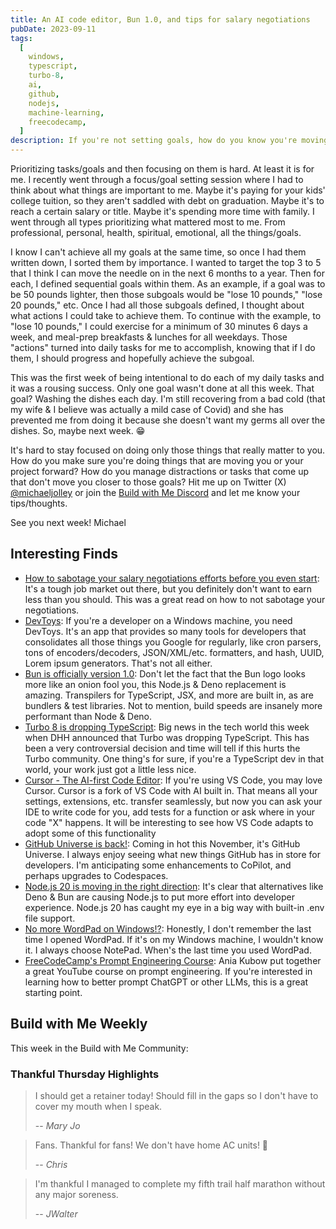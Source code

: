 ```yaml
---
title: An AI code editor, Bun 1.0, and tips for salary negotiations
pubDate: 2023-09-11
tags:
  [
    windows,
    typescript,
    turbo-8,
    ai,
    github,
    nodejs,
    machine-learning,
    freecodecamp,
  ]
description: If you're not setting goals, how do you know you're moving forward? This week I share some tips on how to set goals and stay focused on them.
---
```


Prioritizing tasks/goals and then focusing on them is hard. At least it is for me. I recently went through a focus/goal setting session where I had to think about what things are important to me. Maybe it's paying for your kids' college tuition, so they aren't saddled with debt on graduation. Maybe it's to reach a certain salary or title. Maybe it's spending more time with family. I went through all types prioritizing what mattered most to me. From professional, personal, health, spiritual, emotional, all the things/goals.

I know I can't achieve all my goals at the same time, so once I had them written down, I sorted them by importance. I wanted to target the top 3 to 5 that I think I can move the needle on in the next 6 months to a year. Then for each, I defined sequential goals within them. As an example, if a goal was to be 50 pounds lighter, then those subgoals would be "lose 10 pounds," "lose 20 pounds," etc. Once I had all those subgoals defined, I thought about what actions I could take to achieve them. To continue with the example, to "lose 10 pounds," I could exercise for a minimum of 30 minutes 6 days a week, and meal-prep breakfasts & lunches for all weekdays. Those "actions" turned into daily tasks for me to accomplish, knowing that if I do them, I should progress and hopefully achieve the subgoal.

This was the first week of being intentional to do each of my daily tasks and it was a rousing success. Only one goal wasn't done at all this week. That goal? Washing the dishes each day. I'm still recovering from a bad cold (that my wife & I believe was actually a mild case of Covid) and she has prevented me from doing it because she doesn't want my germs all over the dishes. So, maybe next week. 😁

It's hard to stay focused on doing only those things that really matter to you. How do you make sure you're doing things that are moving you or your project forward? How do you manage distractions or tasks that come up that don't move you closer to those goals? Hit me up on Twitter (X) [@michaeljolley](https://twitter.com/michaeljolley) or join the [Build with Me Discord](https://discord.gg/kC8HTrs59R) and let me know your tips/thoughts.

See you next week!
Michael

## Interesting Finds

- [​How to sabotage your salary negotiations efforts before you even start](https://interviewing.io/blog/sabotage-salary-negotiation-before-even-start): It's a tough job market out there, but you definitely don't want to earn less than you should. This was a great read on how to not sabotage your negotiations.
- [​DevToys](https://github.com/veler/DevToys): If you're a developer on a Windows machine, you need DevToys. It's an app that provides so many tools for developers that consolidates all those things you Google for regularly, like cron parsers, tons of encoders/decoders, JSON/XML/etc. formatters, and hash, UUID, Lorem ipsum generators. That's not all either.
- [Bun is officially version 1.0](https://bun.sh/blog/bun-v1.0): Don't let the fact that the Bun logo looks more like an onion fool you, this Node.js & Deno replacement is amazing. Transpilers for TypeScript, JSX, and more are built in, as are bundlers & test libraries. Not to mention, build speeds are insanely more performant than Node & Deno.
- [Turbo 8 is dropping TypeScript](https://world.hey.com/dhh/turbo-8-is-dropping-typescript-70165c01): Big news in the tech world this week when DHH announced that Turbo was dropping TypeScript. This has been a very controversial decision and time will tell if this hurts the Turbo community. One thing's for sure, if you're a TypeScript dev in that world, your work just got a little less nice.
- [Cursor - The AI-first Code Editor](https://www.cursor.so/): If you're using VS Code, you may love Cursor. Cursor is a fork of VS Code with AI built in. That means all your settings, extensions, etc. transfer seamlessly, but now you can ask your IDE to write code for you, add tests for a function or ask where in your code "X" happens. It will be interesting to see how VS Code adapts to adopt some of this functionality
- [​GitHub Universe is back!](https://githubuniverse.com/): Coming in hot this November, it's GitHub Universe. I always enjoy seeing what new things GitHub has in store for developers. I'm anticipating some enhancements to CoPilot, and perhaps upgrades to Codespaces.
- [​Node.js 20 is moving in the right direction](https://nodejs.org/en/blog/release/v20.6.0): It's clear that alternatives like Deno & Bun are causing Node.js to put more effort into developer experience. Node.js 20 has caught my eye in a big way with built-in .env file support.
- [No more WordPad on Windows!?](https://www.theverge.com/2023/9/3/23857331/microsoft-wordpad-windows-removal-end-of-support): Honestly, I don't remember the last time I opened WordPad. If it's on my Windows machine, I wouldn't know it. I always choose NotePad. When's the last time you used WordPad.
- [​FreeCodeCamp's Prompt Engineering Course](https://www.youtube.com/watch?v=_ZvnD73m40o): Ania Kubow put together a great YouTube course on prompt engineering. If you're interested in learning how to better prompt ChatGPT or other LLMs, this is a great starting point.

## Build with Me Weekly

This week in the Build with Me Community:

### Thankful Thursday Highlights

> I should get a retainer today! Should fill in the gaps so I don't have to cover my mouth when I speak.
>
> -- _Mary Jo_

> Fans. Thankful for fans! We don't have home AC units! 🥵
>
> -- _Chris_

> I'm thankful I managed to complete my fifth trail half marathon without any major soreness.
>
> -- _JWalter_
